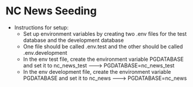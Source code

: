 # NC News Seeding

- Instructions for setup:
    - Set up environment variables by creating two .env files for the test database and the development database
    - One file should be called .env.test and the other should be called .env.development
    - In the env test file, create the environment variable PGDATABASE and set it to nc_news_test     ---> PGDATABASE=nc_news_test
    - In the env development file, create the environment variable PGDATABASE and set it to nc_news     ---> PGDATABASE=nc_news
